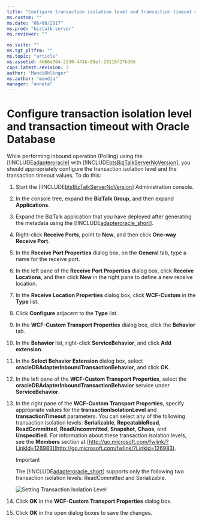 ```yaml
---
title: "Configure transaction isolation level and transaction timeout with Oracle Database | Microsoft Docs"
ms.custom: ""
ms.date: "06/08/2017"
ms.prod: "biztalk-server"
ms.reviewer: ""

ms.suite: ""
ms.tgt_pltfrm: ""
ms.topic: "article"
ms.assetid: 4b66e764-2330-441b-89ef-29118f27b366
caps.latest.revision: 3
author: "MandiOhlinger"
ms.author: "mandia"
manager: "anneta"
---
```

# Configure transaction isolation level and transaction timeout with Oracle Database
While performing inbound operation (Polling) using the [!INCLUDE[adapteroracle](../../includes/adapteroracle-md.md)] with [!INCLUDE[btsBizTalkServerNoVersion](../../includes/btsbiztalkservernoversion-md.md)], you should appropriately configure the transaction isolation level and the transaction timeout values. To do this:  

1. Start the [!INCLUDE[btsBizTalkServerNoVersion](../../includes/btsbiztalkservernoversion-md.md)] Administration console.  

2. In the console tree, expand the **BizTalk Group**, and then expand **Applications**.  

3. Expand the BizTalk application that you have deployed after generating the metadata using the [!INCLUDE[adapteroracle_short](../../includes/adapteroracle-short-md.md)].  

4. Right-click **Receive Ports**, point to **New**, and then click **One-way Receive Port**.  

5. In the **Receive Port Properties** dialog box, on the **General** tab, type a name for the receive port.  

6. In the left pane of the **Receive Port Properties** dialog box, click **Receive Locations**, and then click **New** in the right pane to define a new receive location.  

7. In the **Receive Location Properties** dialog box, click **WCF-Custom** in the **Type** list.  

8. Click **Configure** adjacent to the **Type** list.  

9. In the **WCF-Custom Transport Properties** dialog box, click the **Behavior** tab.  

10. In the **Behavior** list, right-click **ServiceBehavior**, and click **Add extension**.  

11. In the **Select Behavior Extension** dialog box, select **oracleDBAdapterInboundTransactionBehavior**, and click **OK**.  

12. In the left pane of the **WCF-Custom Transport Properties**, select the **oracleDBAdapterInboundTransactionBehavior** service under **ServiceBehavior**.  

13. In the right pane of the **WCF-Custom Transport Properties**, specify appropriate values for the **transactionIsolationLevel** and **transactionTimeout** parameters. You can select any of the following transaction isolation levels: **Serializable**, **RepeatableRead**, **ReadCommitted**, **ReadUncommitted**, **Snapshot**, **Chaos**, and **Unspecified**. For information about these transaction isolation levels, see the **Members** section at [http://go.microsoft.com/fwlink/?LinkId=126983](http://go.microsoft.com/fwlink/?LinkId=126983).  

    > [!IMPORTANT]
    >  The [!INCLUDE[adapteroracle_short](../../includes/adapteroracle-short-md.md)] supports only the following two transaction isolation levels: ReadCommitted and Serializable.  

     ![Setting Transaction Isolation Level](../../adapters-and-accelerators/adapter-oracle-database/media/96a66f86-0321-4aa6-9e72-ada30d7de064.gif "96a66f86-0321-4aa6-9e72-ada30d7de064")  

14. Click **OK** in the **WCF-Custom Transport Properties** dialog box.  

15. Click **OK** in the open dialog boxes to save the changes.
